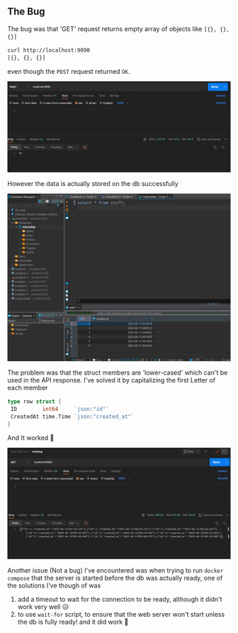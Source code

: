 ## The Bug

The bug was that 'GET' request returns empty array of objects like `[{}, {}, {}]`

```sh
curl http://localhost:9090
[{}, {}, {}]
```

 even though the `POST` request returned `OK`.

![](./screenshots/Screenshot%202023-06-11%20061635.png)

However the data is actually stored on the db successfully

![](./screenshots/Screenshot%202023-06-11%20074536.png)

The problem was that the struct members are 'lower-cased' which can't be used in the API response.
I've solved it by capitalizing the first Letter of each member

```go
type row struct {
 ID        int64     `json:"id"`
 CreatedAt time.Time `json:"created_at"`
}
```

And It worked 🎉

![](./screenshots/Screenshot%202023-06-11%20082139.png)

Another issue (Not a bug) I've encountered was when trying to run `docker compose` that the server is started before the db was actually ready,
one of the solutions I've though of was

1. add a timeout to wait for the connection to be ready, although it didn't work very well 😥
2. to use `wait-for` script, to ensure that the web server won't start unless the db is fully ready! and it did work 🎉
